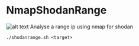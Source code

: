 # NmapShodanRange
![alt text](https://raw.githubusercontent.com/HalasProject/NmapShodanRange/master/shodancidr.gif)
Analyse a range ip using nmap for shodan

```
./shodanrange.sh <target>
